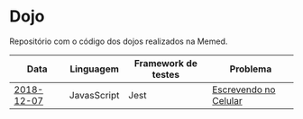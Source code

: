 # Dojo

Repositório com o código dos dojos realizados na Memed.

| Data         | Linguagem   | Framework de testes | Problema                                                                               |
|--------------|-------------|---------------------|----------------------------------------------------------------------------------------|
| [2018-12-07](dojo-2018-12-07) | JavasScript | Jest                | [Escrevendo no Celular](http://dojopuzzles.com/problemas/exibe/escrevendo-no-celular/) |